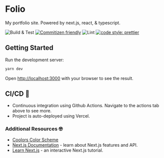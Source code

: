 # Folio
My portfolio site. Powered by next.js, react, & typescript.

![Build & Test](https://github.com/jimboslicethat/folio/workflows/Build%20&%20Test/badge.svg)
[![Commitizen friendly](https://img.shields.io/badge/commitizen-friendly-brightgreen.svg)](http://commitizen.github.io/cz-cli/)
![Lint](https://github.com/jimboslicethat/folio/workflows/Lint/badge.svg)
[![code style: prettier](https://img.shields.io/badge/code_style-prettier-ff69b4.svg?style=flat-square)](https://github.com/prettier/prettier)


## Getting Started

Run the development server:

```bash
yarn dev
```

Open [http://localhost:3000](http://localhost:3000) with your browser to see the result.

## CI/CD 🚀

- Continuous integration using Github Actions. Navigate to the actions tab above to see more.
- Project is auto-deployed using Vercel.

### Additional Resources 🤓

- [Coolors Color Scheme](https://coolors.co/161215-5cc8ff-fffafb-ff6b6b-9b7ede)
- [Next.js Documentation](https://nextjs.org/docs) - learn about Next.js features and API.
- [Learn Next.js](https://nextjs.org/learn) - an interactive Next.js tutorial.
